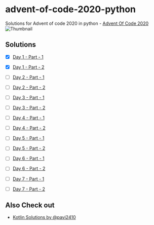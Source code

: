 # advent-of-code-2020-python
Solutions for Advent of code 2020 in python - [Advent Of Code 2020](https://adventofcode.com/)
![Thumbnail](https://raw.githubusercontent.com/kamaravichow/advent-of-code-2020-python/blob/main/images.banner.jepg)


## Solutions

- [x] [Day 1 - Part - 1](https://github.com/kamaravichow/advent-of-code-2020-python/blob/main/day1/part1/solution.py)
- [x] [Day 1 - Part - 2](https://github.com/kamaravichow/advent-of-code-2020-python/blob/main/day1/part2/solution.py)


- [ ] [Day 2 - Part - 1](https://github.com/kamaravichow/advent-of-code-2020-python/blob/main/day2/part1/solution.py)
- [ ] [Day 2 - Part - 2](https://github.com/kamaravichow/advent-of-code-2020-python/blob/main/day2/part2/solution.py)


- [ ] [Day 3 - Part - 1](https://github.com/kamaravichow/advent-of-code-2020-python/blob/main/day3/part1/solution.py)
- [ ] [Day 3 - Part - 2](https://github.com/kamaravichow/advent-of-code-2020-python/blob/main/day3/part2/solution.py)


- [ ] [Day 4 - Part - 1](https://github.com/kamaravichow/advent-of-code-2020-python/blob/main/day4/part1/solution.py)
- [ ] [Day 4 - Part - 2](https://github.com/kamaravichow/advent-of-code-2020-python/blob/main/day4/part2/solution.py)


- [ ] [Day 5 - Part - 1](https://github.com/kamaravichow/advent-of-code-2020-python/blob/main/day5/part1/solution.py)
- [ ] [Day 5 - Part - 2](https://github.com/kamaravichow/advent-of-code-2020-python/blob/main/day5/part2/solution.py)


- [ ] [Day 6 - Part - 1](https://github.com/kamaravichow/advent-of-code-2020-python/blob/main/day6/part1/solution.py)
- [ ] [Day 6 - Part - 2](https://github.com/kamaravichow/advent-of-code-2020-python/blob/main/day6/part2/solution.py)


- [ ] [Day 7 - Part - 1](https://github.com/kamaravichow/advent-of-code-2020-python/blob/main/day7/part1/solution.py)
- [ ] [Day 7 - Part - 2](https://github.com/kamaravichow/advent-of-code-2020-python/blob/main/day7/part2/solution.py)




## Also Check out 

- [Kotlin Solutions by @pavi2410](https://github.com/pavi2410/AdventOfCode2020-KT)